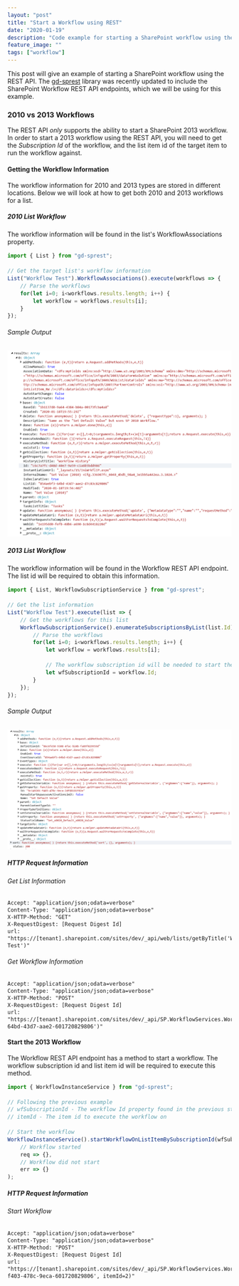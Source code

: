 ```yaml
---
layout: "post"
title: "Start a Workflow using REST"
date: "2020-01-19"
description: "Code example for starting a SharePoint workflow using the REST API."
feature_image: ""
tags: ["workflow"]
---
```


This post will give an example of starting a SharePoint workflow using the REST API. The [gd-sprest](https://github.com/gunjandatta/sprest) library was recently updated to include the SharePoint Workflow REST API endpoints, which we will be using for this example.

<!--more-->

### 2010 vs 2013 Workflows

The REST API _only_ supports the ability to start a SharePoint 2013 workflow. In order to start a 2013 workflow using the REST API, you will need to get the _Subscription Id_ of the workflow, and the list item id of the target item to run the workflow against.

#### Getting the Workflow Information

The workflow information for 2010 and 2013 types are stored in different locations. Below we will look at how to get both 2010 and 2013 workflows for a list.

##### 2010 List Workflow

The workflow information will be found in the list's WorkflowAssociations property.

```ts
import { List } from "gd-sprest";

// Get the target list's workflow information
List("Workflow Test").WorkflowAssociations().execute(workflows => {
    // Parse the workflows
    for(let i=0; i<workflows.results.length; i++) {
        let workflow = workflows.results[i];
    }
});
```

###### Sample Output
![2010 Workflow Information](images/StartWorkflow/wf2010info.png)

##### 2013 List Workflow

The workflow information will be found in the Workflow REST API endpoint. The list id will be required to obtain this information.

```ts
import { List, WorkflowSubscriptionService } from "gd-sprest";

// Get the list information
List("Workflow Test").execute(list => {
    // Get the workflows for this list
    WorkflowSubscriptionService().enumerateSubscriptionsByList(list.Id).execute(workflows => {
        // Parse the workflows
        for(let i=0; i<workflows.results.length; i++) {
            let workflow = workflows.results[i];

            // The workflow subscription id will be needed to start the workflow
            let wfSubscriptionId = workflow.Id;
        }
    });
});
```

###### Sample Output
![2013 Workflow Information](images/StartWorkflow/wf2013info.png)

##### HTTP Request Information

###### Get List Information
```
Accept: "application/json;odata=verbose"
Content-Type: "application/json;odata=verbose"
X-HTTP-Method: "GET"
X-RequestDigest: [Request Digest Id]
url: "https://[tenant].sharepoint.com/sites/dev/_api/web/lists/getByTitle('Workflow Test')"
```

###### Get Workflow Information
```
Accept: "application/json;odata=verbose"
Content-Type: "application/json;odata=verbose"
X-HTTP-Method: "POST"
X-RequestDigest: [Request Digest Id]
url: "https://[tenant].sharepoint.com/sites/dev/_api/SP.WorkflowServices.WorkflowSubscriptionService.Current/enumerateSubscriptionsByList(listId='854aebf3-64bd-43d7-aae2-601720829806')"
```

#### Start the 2013 Workflow

The Workflow REST API endpoint has a method to start a workflow. The workflow subscription id and list item id will be required to execute this method.

```ts
import { WorkflowInstanceService } from "gd-sprest";

// Following the previous example
// wfSubscriptionId - The workflow Id property found in the previous step
// itemId - The item id to execute the workflow on

// Start the workflow
WorkflowInstanceService().startWorkflowOnListItemBySubscriptionId(wfSubscriptionId, itemId).execute(
    // Workflow started
    req => {},
    // Workflow did not start
    err => {}
);
```

##### HTTP Request Information

###### Start Workflow
```
Accept: "application/json;odata=verbose"
Content-Type: "application/json;odata=verbose"
X-HTTP-Method: "POST"
X-RequestDigest: [Request Digest Id]
url: "https://[tenant].sharepoint.com/sites/dev/_api/SP.WorkflowServices.WorkflowInstanceService.Current/startWorkflowOnListItemBySubscriptionId(subscriptionId='9c149201-f403-478c-9eca-601720829806', itemId=2)"
```
